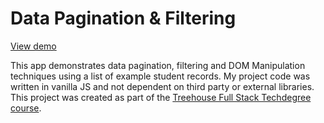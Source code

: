 # Data Pagination & Filtering

[View demo](https://alexhippo.github.io/data-pagination-and-filtering/)

This app demonstrates data pagination, filtering and DOM Manipulation techniques using a list of example student records. My project code was written in vanilla JS and not dependent on third party or external libraries. This project was created as part of the [Treehouse Full Stack Techdegree course](https://teamtreehouse.com/techdegree/full-stack-javascript).